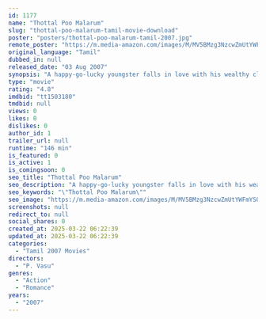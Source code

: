 ```yaml
---
id: 1177
name: "Thottal Poo Malarum"
slug: "thottal-poo-malarum-tamil-movie-download"
poster: "posters/thottal-poo-malarum-tamil-2007.jpg"
remote_poster: "https://m.media-amazon.com/images/M/MV5BMzg3NzcwZmUtYWFmYS00NTlhLTgxNGItMGUzYzdlNzA3MWJiXkEyXkFqcGdeQXVyOTk3NTc2MzE@._V1_SX300.jpg"
original_language: "Tamil"
dubbed_in: null
released_date: "03 Aug 2007"
synopsis: "A happy-go-lucky youngster falls in love with his wealthy classmate. However, the girl's mother is opposed to their relationship and arranges her wedding with a gangster's son."
type: "movie"
rating: "4.8"
imdbid: "tt1503180"
tmdbid: null
views: 0
likes: 0
dislikes: 0
author_id: 1
trailer_url: null
runtime: "146 min"
is_featured: 0
is_active: 1
is_comingsoon: 0
seo_title: "Thottal Poo Malarum"
seo_description: "A happy-go-lucky youngster falls in love with his wealthy classmate. However, the girl's mother is opposed to their relationship and arranges her wedding with a gangster's son."
seo_keywords: "\"Thottal Poo Malarum\""
seo_image: "https://m.media-amazon.com/images/M/MV5BMzg3NzcwZmUtYWFmYS00NTlhLTgxNGItMGUzYzdlNzA3MWJiXkEyXkFqcGdeQXVyOTk3NTc2MzE@._V1_SX300.jpg"
screenshots: null
redirect_to: null
social_shares: 0
created_at: 2025-03-22 06:22:39
updated_at: 2025-03-22 06:22:39
categories:
  - "Tamil 2007 Movies"
directors:
  - "P. Vasu"
genres:
  - "Action"
  - "Romance"
years:
  - "2007"
---
```


